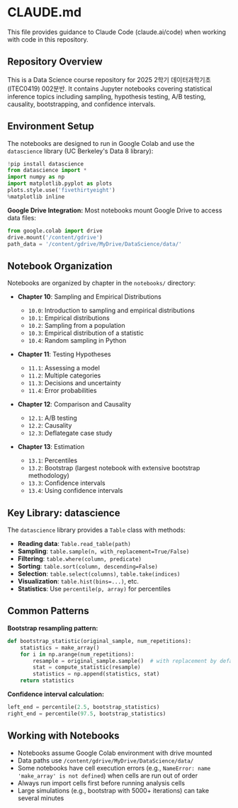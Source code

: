 # CLAUDE.md

This file provides guidance to Claude Code (claude.ai/code) when working with code in this repository.

## Repository Overview

This is a Data Science course repository for 2025 2학기 데이터과학기초(ITEC0419) 002분반. It contains Jupyter notebooks covering statistical inference topics including sampling, hypothesis testing, A/B testing, causality, bootstrapping, and confidence intervals.

## Environment Setup

The notebooks are designed to run in Google Colab and use the `datascience` library (UC Berkeley's Data 8 library):

```python
!pip install datascience
from datascience import *
import numpy as np
import matplotlib.pyplot as plots
plots.style.use('fivethirtyeight')
%matplotlib inline
```

**Google Drive Integration:** Most notebooks mount Google Drive to access data files:
```python
from google.colab import drive
drive.mount('/content/gdrive')
path_data = '/content/gdrive/MyDrive/DataScience/data/'
```

## Notebook Organization

Notebooks are organized by chapter in the `notebooks/` directory:

- **Chapter 10**: Sampling and Empirical Distributions
  - `10.0`: Introduction to sampling and empirical distributions
  - `10.1`: Empirical distributions
  - `10.2`: Sampling from a population
  - `10.3`: Empirical distribution of a statistic
  - `10.4`: Random sampling in Python

- **Chapter 11**: Testing Hypotheses
  - `11.1`: Assessing a model
  - `11.2`: Multiple categories
  - `11.3`: Decisions and uncertainty
  - `11.4`: Error probabilities

- **Chapter 12**: Comparison and Causality
  - `12.1`: A/B testing
  - `12.2`: Causality
  - `12.3`: Deflategate case study

- **Chapter 13**: Estimation
  - `13.1`: Percentiles
  - `13.2`: Bootstrap (largest notebook with extensive bootstrap methodology)
  - `13.3`: Confidence intervals
  - `13.4`: Using confidence intervals

## Key Library: datascience

The `datascience` library provides a `Table` class with methods:

- **Reading data**: `Table.read_table(path)`
- **Sampling**: `table.sample(n, with_replacement=True/False)`
- **Filtering**: `table.where(column, predicate)`
- **Sorting**: `table.sort(column, descending=False)`
- **Selection**: `table.select(columns)`, `table.take(indices)`
- **Visualization**: `table.hist(bins=...)`, etc.
- **Statistics**: Use `percentile(p, array)` for percentiles

## Common Patterns

**Bootstrap resampling pattern:**
```python
def bootstrap_statistic(original_sample, num_repetitions):
    statistics = make_array()
    for i in np.arange(num_repetitions):
        resample = original_sample.sample()  # with replacement by default
        stat = compute_statistic(resample)
        statistics = np.append(statistics, stat)
    return statistics
```

**Confidence interval calculation:**
```python
left_end = percentile(2.5, bootstrap_statistics)
right_end = percentile(97.5, bootstrap_statistics)
```

## Working with Notebooks

- Notebooks assume Google Colab environment with drive mounted
- Data paths use `/content/gdrive/MyDrive/DataScience/data/`
- Some notebooks have cell execution errors (e.g., `NameError: name 'make_array' is not defined`) when cells are run out of order
- Always run import cells first before running analysis cells
- Large simulations (e.g., bootstrap with 5000+ iterations) can take several minutes
